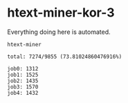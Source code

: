 # htext-miner-kor-3

Everything doing here is automated.

```
htext-miner

total: 7274/9855 (73.81024860476916%)

job0: 1312
job1: 1525
job2: 1435
job3: 1570
job4: 1432
```